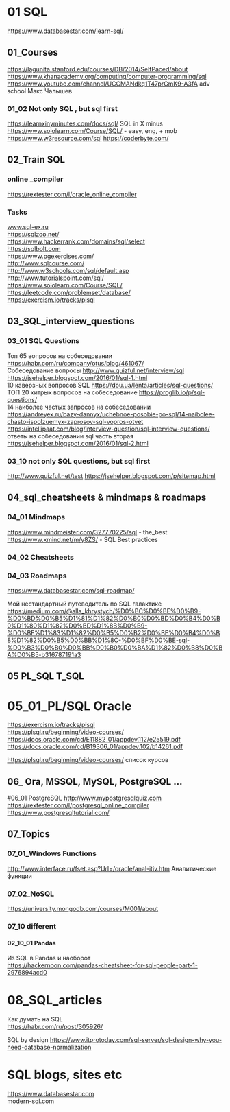 # 01 SQL

https://www.databasestar.com/learn-sql/  

## 01_Courses

https://lagunita.stanford.edu/courses/DB/2014/SelfPaced/about  
https://www.khanacademy.org/computing/computer-programming/sql
https://www.youtube.com/channel/UCCMANdkq1T47prGmK9-A3fA adv school Макс Чалышев

### 01_02 Not only SQL , but sql first
https://learnxinyminutes.com/docs/sql/  SQL in X minus  
https://www.sololearn.com/Course/SQL/  - easy, eng, + mob
https://www.w3resource.com/sql
https://coderbyte.com/

## 02_Train SQL
### online _compiler
https://rextester.com/l/oracle_online_compiler

### Tasks
www.sql-ex.ru  
https://sqlzoo.net/  
https://www.hackerrank.com/domains/sql/select  
https://sqlbolt.com  
https://www.pgexercises.com/  
http://www.sqlcourse.com/  
http://www.w3schools.com/sql/default.asp  
http://www.tutorialspoint.com/sql/  
https://www.sololearn.com/Course/SQL/  
https://leetcode.com/problemset/database/  
https://exercism.io/tracks/plsql


## 03_SQL_interview_questions
### 03_01 SQL Questions
Топ 65 вопросов на собеседовании https://habr.com/ru/company/otus/blog/461067/  
Собеседование вопросы http://www.quizful.net/interview/sql  
https://jsehelper.blogspot.com/2016/01/sql-1.html  
10 каверзных вопросов SQL https://dou.ua/lenta/articles/sql-questions/  
ТОП 20 хитрых вопросов на собеседование https://proglib.io/p/sql-questions/  
14 наиболее частых запросов на собеседовании
  https://andreyex.ru/bazy-dannyx/uchebnoe-posobie-po-sql/14-naibolee-chasto-ispolzuemyx-zaprosov-sql-vopros-otvet  
https://intellipaat.com/blog/interview-question/sql-interview-questions/  
ответы на собеседовании sql часть вторая https://jsehelper.blogspot.com/2016/01/sql-2.html  

### 03_10 not only SQL questions, but sql first
http://www.quizful.net/test
https://jsehelper.blogspot.com/p/sitemap.html

## 04_sql_cheatsheets & mindmaps & roadmaps
### 04_01 Mindmaps
https://www.mindmeister.com/327770225/sql - the_best  
https://www.xmind.net/m/y8ZS/ - SQL Best practices  


### 04_02 Cheatsheets

### 04_03 Roadmaps

https://www.databasestar.com/sql-roadmap/
  
Мой нестандартный путеводитель по SQL галактике  
  https://medium.com/@alla_khrystych/%D0%BC%D0%BE%D0%B9-%D0%BD%D0%B5%D1%81%D1%82%D0%B0%D0%BD%D0%B4%D0%B0%D1%80%D1%82%D0%BD%D1%8B%D0%B9-%D0%BF%D1%83%D1%82%D0%B5%D0%B2%D0%BE%D0%B4%D0%B8%D1%82%D0%B5%D0%BB%D1%8C-%D0%BF%D0%BE-sql-%D0%B3%D0%B0%D0%BB%D0%B0%D0%BA%D1%82%D0%B8%D0%BA%D0%B5-b316787191a3

## 05 PL_SQL T_SQL

# 05_01_PL/SQL Oracle
https://exercism.io/tracks/plsql  
https://plsql.ru/beginning/video-courses/  
https://docs.oracle.com/cd/E11882_01/appdev.112/e25519.pdf  
https://docs.oracle.com/cd/B19306_01/appdev.102/b14261.pdf  

https://plsql.ru/beginning/video-courses/ список курсов


## 06_ Ora, MSSQL, MySQL, PostgreSQL ...

#06_01 PostgreSQL
http://www.mypostgresqlquiz.com  
https://rextester.com/l/postgresql_online_compiler  
https://www.postgresqltutorial.com/



## 07_Topics

### 07_01_Windows Functions

http://www.interface.ru/fset.asp?Url=/oracle/anal-itiv.htm Аналитические функции  

### 07_02_NoSQL

https://university.mongodb.com/courses/M001/about  

### 07_10 different

#### 02_10_01 Pandas
Из SQL в Pandas и наоборот  
https://hackernoon.com/pandas-cheatsheet-for-sql-people-part-1-2976894acd0  


# 08_SQL_articles

Как думать на SQL  
  https://habr.com/ru/post/305926/  

SQL by design
  https://www.itprotoday.com/sql-server/sql-design-why-you-need-database-normalization

# SQL blogs, sites etc

https://www.databasestar.com  
modern-sql.com  





